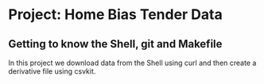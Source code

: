 # Project: Home Bias Tender Data
## Getting to know the Shell, git and Makefile
In this project we download data from the Shell using curl and then create a derivative file using csvkit.
